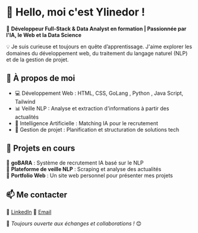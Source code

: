  # 👋 Hello, moi c'est Ylinedor !  

🚀 **Développeur Full-Stack & Data Analyst en formation | Passionnée par l'IA, le Web et la Data Science**  

💡 Je suis curieuse et toujours en quête d’apprentissage. J'aime explorer les domaines du développement web, du traitement du langage naturel (NLP) et de la gestion de projet.  

## 🔹 **À propos de moi**  
- 💻 Développement Web : HTML, CSS, GoLang , Python , Java Script, Tailwind
- 📊 Veille NLP : Analyse et extraction d'informations à partir des actualités  
- 🤖 Intelligence Artificielle : Matching IA pour le recrutement 
- 📂 Gestion de projet : Planification et structuration de solutions tech  

## 📌 **Projets en cours**  
🔹 **goBARA** : Système de recrutement IA basé sur le NLP  
🔹 **Plateforme de veille NLP** : Scraping et analyse des actualités  
🔹 **Portfolio Web** : Un site web personnel pour présenter mes projets  

## 📫 **Me contacter**  
📍 [LinkedIn](https://www.linkedin.com/in/line-doriane-yao-214070274) 
📩 [Email](mailto:peacedoriane@gmail.com)  

🔹 *Toujours ouverte aux échanges et collaborations !* 😊  
